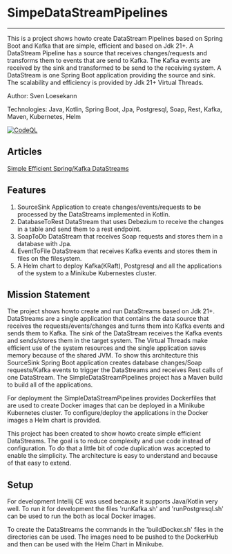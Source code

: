 # SimpeDataStreamPipelines

---

This is a project shows howto create DataStream Pipelines based on Spring Boot and Kafka 
that are simple, efficient and based on Jdk 21+. A DataStream Pipeline has a source that
receives changes/requests and transforms them to events that are send to Kafka. The 
Kafka events are received by the sink and transformed to be send to the receiving
system. A DataStream is one Spring Boot application providing the source and sink.
The scalability and efficiency is provided by Jdk 21+ Virtual Threads. 

Author: Sven Loesekann

Technologies: Java, Kotlin, Spring Boot, Jpa, Postgresql, Soap, Rest, Kafka, Maven,
Kubernetes, Helm

[![CodeQL](https://github.com/Angular2Guy/SimpleDataStreamPipelines/actions/workflows/codeql.yml/badge.svg)](https://github.com/Angular2Guy/SimpleDataStreamPipelines/actions/workflows/codeql.yml)

## Articles

[Simple Efficient Spring/Kafka DataStreams](https://angular2guy.wordpress.com/2025/02/24/simple-efficient-spring-kafka-datastreams/)

## Features

1. SourceSink Application to create changes/events/requests to be processed by the DataStreams implemented in Kotlin.
2. DatabaseToRest DataStream that uses Debezium to receive the changes in a table and send them to a rest endpoint.
3. SoapToDb DataStream that receives Soap requests and stores them in a database with Jpa.
4. EventToFile DataStream that receives Kafka events and stores them in files on the filesystem.
5. A Helm chart to deploy Kafka(KRaft), Postgresql and all the applications of the system to a Minikube Kubernestes cluster.

## Mission Statement

The project shows howto create and run DataStreams based on Jdk 21+. DataStreams are 
a single application that contains the data source that receives the requests/events/changes 
and turns them into Kafka events and sends them to Kafka. The sink of the DataStream 
receives the Kafka events and sends/stores them in the target system. The Virtual Threads 
make efficient use of the system resources and the single application saves memory 
because of the shared JVM. To show this architecture this SourceSink Spring Boot application
creates database changes/Soap requests/Kafka events to trigger the DataStreams and receives 
Rest calls of one DataStream. The SimpleDataStreamPipelines project has a Maven build
to build all of the applications. 

For deployment the SimpleDataStreamPipelines provides Dockerfiles that are used to 
create Docker images that can be deployed in a Minikube Kubernetes cluster. To 
configure/deploy the applications in the Docker images a Helm chart is provided. 

This project has been created to show howto create simple efficient DataStreams. 
The goal is to reduce complexity and use code instead of configuration. To do that a 
little bit of code duplication was accepted to enable the simplicity. The architecture 
is easy to understand and because of that easy to extend. 

## Setup

For development Intellij CE was used because it supports Java/Kotlin very well. 
To run it for development the files 'runKafka.sh' and 'runPostgresql.sh' can be used 
to run the both as local Docker images. 

To create the DataStreams the commands in the 'buildDocker.sh' files in the directories
can be used. The images need to be pushed to the DockerHub and then can be used with the 
Helm Chart in Minikube.